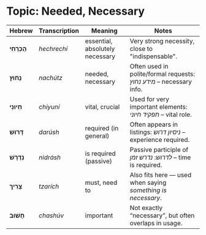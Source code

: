 # Topic: Needed, Necessary

| **Hebrew**      | **Transcription** | **Meaning**                     | **Notes**                                                   |
| ------------- | ----------------- | ------------------------------- | ------------------------------------------------------------------- |
| **הֶכְרֵחִי** | *hechrechí*        | essential, absolutely necessary | Very strong necessity, close to "indispensable".                    |
| **נָחוּץ**    | *nachútz*          | needed, necessary               | Often used in polite/formal requests: *מידע נחוץ* – necessary info. |
| **חִיוּנִי**  | *chiyuní*          | vital, crucial                  | Used for very important elements: *תפקיד חיוני* – vital role.       |
| **דָּרוּשׁ**  | *darúsh*          | required (in general)           | Often appears in listings: *ניסיון דרוש* – experience required.     |
| **נִדְרָשׁ**  | *nidrásh*         | is required (passive)           | Passive participle of *לדרוש*: *נדרש זמן* – time is required.       |
| **צָרִיךְ**   | *tzarích*         | must, need to                   | Also fits here — used when saying *something is necessary*.         |
| **חָשׁוּב**   | *chashúv*          | important                       | Not exactly “necessary”, but often overlaps in usage.               |
